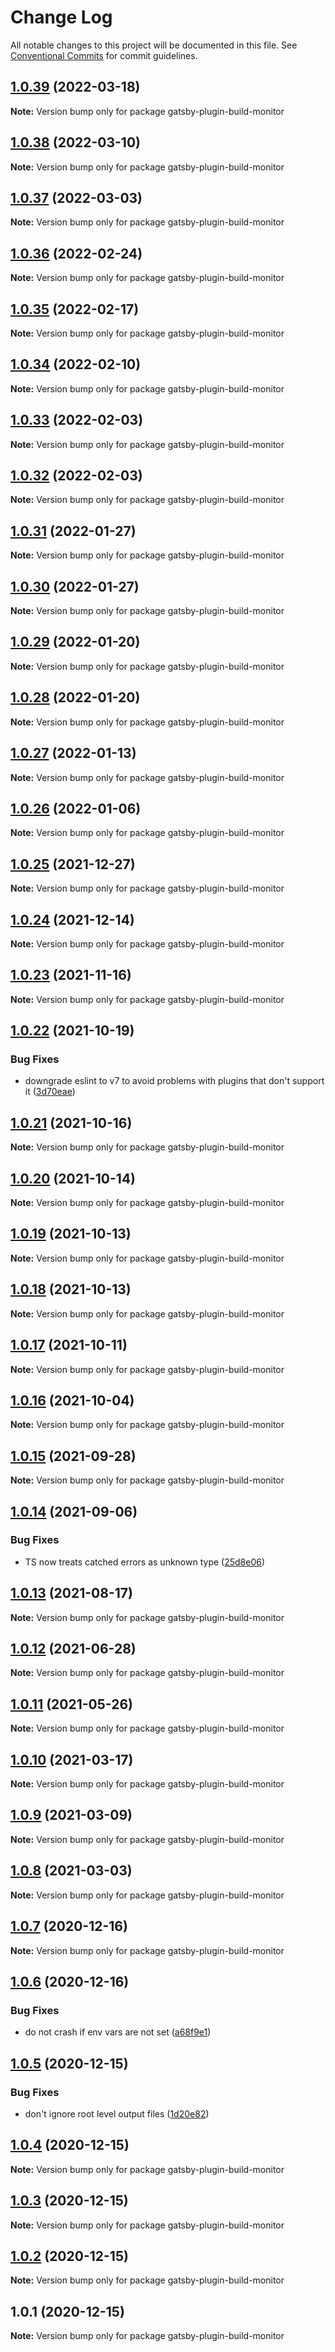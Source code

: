 # Change Log

All notable changes to this project will be documented in this file.
See [Conventional Commits](https://conventionalcommits.org) for commit guidelines.

## [1.0.39](https://github.com/AmazeeLabs/silverback-mono/compare/gatsby-plugin-build-monitor@1.0.38...gatsby-plugin-build-monitor@1.0.39) (2022-03-18)

**Note:** Version bump only for package gatsby-plugin-build-monitor





## [1.0.38](https://github.com/AmazeeLabs/silverback-mono/compare/gatsby-plugin-build-monitor@1.0.37...gatsby-plugin-build-monitor@1.0.38) (2022-03-10)

**Note:** Version bump only for package gatsby-plugin-build-monitor





## [1.0.37](https://github.com/AmazeeLabs/silverback-mono/compare/gatsby-plugin-build-monitor@1.0.36...gatsby-plugin-build-monitor@1.0.37) (2022-03-03)

**Note:** Version bump only for package gatsby-plugin-build-monitor





## [1.0.36](https://github.com/AmazeeLabs/silverback-mono/compare/gatsby-plugin-build-monitor@1.0.35...gatsby-plugin-build-monitor@1.0.36) (2022-02-24)

**Note:** Version bump only for package gatsby-plugin-build-monitor





## [1.0.35](https://github.com/AmazeeLabs/silverback-mono/compare/gatsby-plugin-build-monitor@1.0.34...gatsby-plugin-build-monitor@1.0.35) (2022-02-17)

**Note:** Version bump only for package gatsby-plugin-build-monitor





## [1.0.34](https://github.com/AmazeeLabs/silverback-mono/compare/gatsby-plugin-build-monitor@1.0.33...gatsby-plugin-build-monitor@1.0.34) (2022-02-10)

**Note:** Version bump only for package gatsby-plugin-build-monitor





## [1.0.33](https://github.com/AmazeeLabs/silverback-mono/compare/gatsby-plugin-build-monitor@1.0.32...gatsby-plugin-build-monitor@1.0.33) (2022-02-03)

**Note:** Version bump only for package gatsby-plugin-build-monitor





## [1.0.32](https://github.com/AmazeeLabs/silverback-mono/compare/gatsby-plugin-build-monitor@1.0.31...gatsby-plugin-build-monitor@1.0.32) (2022-02-03)

**Note:** Version bump only for package gatsby-plugin-build-monitor





## [1.0.31](https://github.com/AmazeeLabs/silverback-mono/compare/gatsby-plugin-build-monitor@1.0.30...gatsby-plugin-build-monitor@1.0.31) (2022-01-27)

**Note:** Version bump only for package gatsby-plugin-build-monitor





## [1.0.30](https://github.com/AmazeeLabs/silverback-mono/compare/gatsby-plugin-build-monitor@1.0.29...gatsby-plugin-build-monitor@1.0.30) (2022-01-27)

**Note:** Version bump only for package gatsby-plugin-build-monitor





## [1.0.29](https://github.com/AmazeeLabs/silverback-mono/compare/gatsby-plugin-build-monitor@1.0.28...gatsby-plugin-build-monitor@1.0.29) (2022-01-20)

**Note:** Version bump only for package gatsby-plugin-build-monitor





## [1.0.28](https://github.com/AmazeeLabs/silverback-mono/compare/gatsby-plugin-build-monitor@1.0.27...gatsby-plugin-build-monitor@1.0.28) (2022-01-20)

**Note:** Version bump only for package gatsby-plugin-build-monitor





## [1.0.27](https://github.com/AmazeeLabs/silverback-mono/compare/gatsby-plugin-build-monitor@1.0.26...gatsby-plugin-build-monitor@1.0.27) (2022-01-13)

**Note:** Version bump only for package gatsby-plugin-build-monitor





## [1.0.26](https://github.com/AmazeeLabs/silverback-mono/compare/gatsby-plugin-build-monitor@1.0.25...gatsby-plugin-build-monitor@1.0.26) (2022-01-06)

**Note:** Version bump only for package gatsby-plugin-build-monitor





## [1.0.25](https://github.com/AmazeeLabs/silverback-mono/compare/gatsby-plugin-build-monitor@1.0.24...gatsby-plugin-build-monitor@1.0.25) (2021-12-27)

**Note:** Version bump only for package gatsby-plugin-build-monitor





## [1.0.24](https://github.com/AmazeeLabs/silverback-mono/compare/gatsby-plugin-build-monitor@1.0.23...gatsby-plugin-build-monitor@1.0.24) (2021-12-14)

**Note:** Version bump only for package gatsby-plugin-build-monitor





## [1.0.23](https://github.com/AmazeeLabs/silverback-mono/compare/gatsby-plugin-build-monitor@1.0.22...gatsby-plugin-build-monitor@1.0.23) (2021-11-16)

**Note:** Version bump only for package gatsby-plugin-build-monitor





## [1.0.22](https://github.com/AmazeeLabs/silverback-mono/compare/gatsby-plugin-build-monitor@1.0.21...gatsby-plugin-build-monitor@1.0.22) (2021-10-19)


### Bug Fixes

* downgrade eslint to v7 to avoid problems with plugins that don't support it ([3d70eae](https://github.com/AmazeeLabs/silverback-mono/commit/3d70eae96f6129a5c68c705c4cc0f801cd0d472d))





## [1.0.21](https://github.com/AmazeeLabs/silverback-mono/compare/gatsby-plugin-build-monitor@1.0.20...gatsby-plugin-build-monitor@1.0.21) (2021-10-16)

**Note:** Version bump only for package gatsby-plugin-build-monitor





## [1.0.20](https://github.com/AmazeeLabs/silverback-mono/compare/gatsby-plugin-build-monitor@1.0.19...gatsby-plugin-build-monitor@1.0.20) (2021-10-14)

**Note:** Version bump only for package gatsby-plugin-build-monitor





## [1.0.19](https://github.com/AmazeeLabs/silverback-mono/compare/gatsby-plugin-build-monitor@1.0.18...gatsby-plugin-build-monitor@1.0.19) (2021-10-13)

**Note:** Version bump only for package gatsby-plugin-build-monitor





## [1.0.18](https://github.com/AmazeeLabs/silverback-mono/compare/gatsby-plugin-build-monitor@1.0.17...gatsby-plugin-build-monitor@1.0.18) (2021-10-13)

**Note:** Version bump only for package gatsby-plugin-build-monitor





## [1.0.17](https://github.com/AmazeeLabs/silverback-mono/compare/gatsby-plugin-build-monitor@1.0.16...gatsby-plugin-build-monitor@1.0.17) (2021-10-11)

**Note:** Version bump only for package gatsby-plugin-build-monitor





## [1.0.16](https://github.com/AmazeeLabs/silverback-mono/compare/gatsby-plugin-build-monitor@1.0.15...gatsby-plugin-build-monitor@1.0.16) (2021-10-04)

**Note:** Version bump only for package gatsby-plugin-build-monitor





## [1.0.15](https://github.com/AmazeeLabs/silverback-mono/compare/gatsby-plugin-build-monitor@1.0.14...gatsby-plugin-build-monitor@1.0.15) (2021-09-28)

**Note:** Version bump only for package gatsby-plugin-build-monitor





## [1.0.14](https://github.com/AmazeeLabs/silverback-mono/compare/gatsby-plugin-build-monitor@1.0.13...gatsby-plugin-build-monitor@1.0.14) (2021-09-06)


### Bug Fixes

* TS now treats catched errors as unknown type ([25d8e06](https://github.com/AmazeeLabs/silverback-mono/commit/25d8e06d469792191e691d7507407009c41475d1))





## [1.0.13](https://github.com/AmazeeLabs/silverback-mono/compare/gatsby-plugin-build-monitor@1.0.12...gatsby-plugin-build-monitor@1.0.13) (2021-08-17)

**Note:** Version bump only for package gatsby-plugin-build-monitor





## [1.0.12](https://github.com/AmazeeLabs/silverback-mono/compare/gatsby-plugin-build-monitor@1.0.11...gatsby-plugin-build-monitor@1.0.12) (2021-06-28)

**Note:** Version bump only for package gatsby-plugin-build-monitor





## [1.0.11](https://github.com/AmazeeLabs/silverback-mono/compare/gatsby-plugin-build-monitor@1.0.10...gatsby-plugin-build-monitor@1.0.11) (2021-05-26)

**Note:** Version bump only for package gatsby-plugin-build-monitor





## [1.0.10](https://github.com/AmazeeLabs/silverback-mono/compare/gatsby-plugin-build-monitor@1.0.9...gatsby-plugin-build-monitor@1.0.10) (2021-03-17)

**Note:** Version bump only for package gatsby-plugin-build-monitor





## [1.0.9](https://github.com/AmazeeLabs/silverback-mono/compare/gatsby-plugin-build-monitor@1.0.8...gatsby-plugin-build-monitor@1.0.9) (2021-03-09)

**Note:** Version bump only for package gatsby-plugin-build-monitor





## [1.0.8](https://github.com/AmazeeLabs/silverback-mono/compare/gatsby-plugin-build-monitor@1.0.7...gatsby-plugin-build-monitor@1.0.8) (2021-03-03)

**Note:** Version bump only for package gatsby-plugin-build-monitor





## [1.0.7](https://github.com/AmazeeLabs/silverback-mono/compare/gatsby-plugin-build-monitor@1.0.6...gatsby-plugin-build-monitor@1.0.7) (2020-12-16)

**Note:** Version bump only for package gatsby-plugin-build-monitor





## [1.0.6](https://github.com/AmazeeLabs/silverback-mono/compare/gatsby-plugin-build-monitor@1.0.5...gatsby-plugin-build-monitor@1.0.6) (2020-12-16)


### Bug Fixes

* do not crash if env vars are not set ([a68f9e1](https://github.com/AmazeeLabs/silverback-mono/commit/a68f9e1997e507909fa33d52353d75251ec92115))





## [1.0.5](https://github.com/AmazeeLabs/silverback-mono/compare/gatsby-plugin-build-monitor@1.0.4...gatsby-plugin-build-monitor@1.0.5) (2020-12-15)


### Bug Fixes

* don't ignore root level output files ([1d20e82](https://github.com/AmazeeLabs/silverback-mono/commit/1d20e826168227d1990ad5a5f2c34da696e21e88))





## [1.0.4](https://github.com/AmazeeLabs/silverback-mono/compare/gatsby-plugin-build-monitor@1.0.3...gatsby-plugin-build-monitor@1.0.4) (2020-12-15)

**Note:** Version bump only for package gatsby-plugin-build-monitor





## [1.0.3](https://github.com/AmazeeLabs/silverback-mono/compare/gatsby-plugin-build-monitor@1.0.2...gatsby-plugin-build-monitor@1.0.3) (2020-12-15)

**Note:** Version bump only for package gatsby-plugin-build-monitor





## [1.0.2](https://github.com/AmazeeLabs/silverback-mono/compare/gatsby-plugin-build-monitor@1.0.1...gatsby-plugin-build-monitor@1.0.2) (2020-12-15)

**Note:** Version bump only for package gatsby-plugin-build-monitor





## 1.0.1 (2020-12-15)

**Note:** Version bump only for package gatsby-plugin-build-monitor
